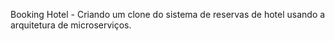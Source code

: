 Booking Hotel - Criando um clone do sistema de reservas de hotel usando a arquitetura de microserviços.
